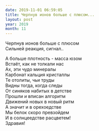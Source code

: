 ```yaml
---
date: 2019-11-01 06:59:05
title: Черпнув ионов больше с плюсом...
layout: post
year: 2019
month: 11
---
```

Черпнув ионов больше с плюсом<br/>
Сильней реакция, сигнал.. <br/>
<!--more-->
А больше плотность - масса юзом<br/>
Встаёт, как не толкали нас<br/>
Ах, эти чудо минералы<br/>
Карбонат кальция кристаллы <br/>
Те отолиты, чьи труды<br/>
Видны тогда, когда следы <br/>
От синяков набитых в детстве<br/>
Прошли и вписан алгоритм<br/>
Движений новых в новый ритм<br/>
А значит и в орехоедстве<br/>
Мы белок скоро превзойдем<br/>
И в солнцеедстве расцветем! <br/>
Здравия!<br/>
